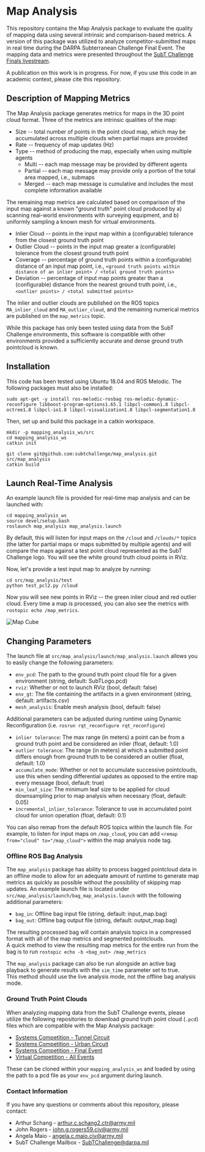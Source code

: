 # Map Analysis

This repository contains the Map Analysis package to evaluate the quality of mapping data using several intrinsic and comparison-based metrics. 
A version of this package was utilized to analyze competitor-submitted maps in real time during the DARPA Subterranean Challenge Final Event. The mapping data and metrics were presented throughout the [SubT Challenge Finals livestream](https://www.youtube.com/watch?v=EAPSm7udG3Q).

A publication on this work is in progress. For now, if you use this code in an academic context, please cite this repository.

## Description of Mapping Metrics

The Map Analysis package generates metrics for maps in the 3D point cloud format. Three of the metrics are intrinsic qualities of the map:

* Size -- total number of points in the point cloud map, which may be accumulated across multiple clouds when partial maps are provided
* Rate -- frequency of map updates (Hz)
* Type -- method of producing the map, especially when using multiple agents
  * Multi -- each map message may be provided by different agents
  * Partial -- each map message may provide only a portion of the total area mapped, i.e., submaps
  * Merged -- each map message is cumulative and includes the most complete information available

The remaining map metrics are calculated based on comparison of the input map against a known "ground truth" point cloud produced by a) scanning real-world environments with surveying equipment, and b) uniformly sampling a known mesh for virtual environments. 

* Inlier Cloud -- points in the input map within a (configurable) tolerance from the closest ground truth point
* Outlier Cloud -- points in the input map greater a (configurable) tolerance from the closest ground truth point
* Coverage -- percentage of ground truth points within a (configurable) distance of an input map point, i.e., `<ground truth points within distance of an inlier point> / <total ground truth points>`
* Deviation -- percentage of input map points greater than a (configurable) distance from the nearest ground truth point, i.e., `<outlier points> / <total submitted points>`

The inlier and outlier clouds are published on the ROS topics `MA_inlier_cloud` and `MA_outlier_cloud`, and the remaining numerical metrics are published on the `map_metrics` topic. 

While this package has only been tested using data from the SubT Challenge environments, this software is compatible with other environments provided a sufficiently accurate and dense ground truth pointcloud is known.

## Installation

This code has been tested using Ubuntu 18.04 and ROS Melodic. The following packages must also be installed:

```
sudo apt-get -y install ros-melodic-rosbag ros-melodic-dynamic-reconfigure libboost-program-options1.65.1 libpcl-common1.8 libpcl-octree1.8 libpcl-io1.8 libpcl-visualization1.8 libpcl-segmentation1.8
```

Then, set up and build this package in a catkin workspace.

```
mkdir -p mapping_analysis_ws/src
cd mapping_analysis_ws
catkin init

git clone git@github.com:subtchallenge/map_analysis.git src/map_analysis
catkin build
```

## Launch Real-Time Analysis 

An example launch file is provided for real-time map analysis and can be launched with:

```
cd mapping_analysis_ws
source devel/setup.bash
roslaunch map_analysis map_analysis.launch
```

By default, this will listen for input maps on the `/cloud` and `/clouds/*` topics (the latter for partial maps or maps submitted by multiple agents) and will compare the maps against a test point cloud represented as the SubT Challenge logo.
You will see the white ground truth cloud points in RViz.

Now, let's provide a test input map to analyze by running:

```
cd src/map_analysis/test
python test_pcl2.py /cloud
```

Now you will see new points in RViz -- the green inlier cloud and red outlier cloud. Every time a map is processed, you can also see the metrics with `rostopic echo /map_metrics`.

![Map Cube](https://github.com/subtchallenge/map_analysis/test/map_cube.gif)

## Changing Parameters

The launch file at `src/map_analysis/launch/map_analysis.launch` allows you to easily change the following parameters:

* `env_pcd`: The path to the ground truth point cloud file for a given environment (string, default: SubTLogo.pcd)  
* `rviz`: Whether or not to launch RViz (bool, default: false)  
* `env_gt`: The file containing the artifacts in a given environment (string, default: artifacts.csv)  
* `mesh_analysis`: Enable mesh analysis (bool, default: false)  

Additional parameters can be adjusted during runtime using Dynamic Reconfiguration (i.e. `rosrun rqt_reconfigure rqt_reconfigure`)  

* `inlier tolerance`: The max range (in meters) a point can be from a ground truth point and be considered an inlier (float, default: 1.0)  
* `outlier tolerance`: The range (in meters) at which a submitted point differs enough from ground truth to be considered an outlier (float, default: 1.0)  
* `accumulate_mode`: Whether or not to accumulate successive pointclouds, use this when sending differential updates as opposed to the entire map every message (bool, default: true)  
* `min_leaf_size`: The minimum leaf size to be applied for cloud downsampling prior to map analysis when necessary (float, default: 0.05)  
* `incremental_inlier_tolerance`: Tolerance to use in accumulated point cloud for union operation (float, default: 0.1)  

You can also remap from the default ROS topics within the launch file. For example, to listen for input maps on `/map_cloud`, you can add `<remap from="cloud" to="/map_cloud">` within the map analysis node tag.

### Offline ROS Bag Analysis 

The `map_analysis` package has ability to process bagged pointcloud data in an offline mode to allow for an adequate amount of runtime to generate map metrics as quickly as possible without the possibility of skipping map updates.  An example launch file is located under `src/map_analysis/launch/bag_map_analysis.launch` with the following additional parameters:

* `bag_in`: Offline bag input file (string, default: input_map.bag)  
* `bag_out`: Offline bag output file (string, default: output_map.bag)  

The resulting processed bag will contain analysis topics in a compressed format with all of the map metrics and segmented pointclouds.  
A quick method to view the resulting map metrics for the entire run from the bag is to run `rostopic echo -b <bag_out> /map_metrics`

The `map_analysis` package can also be run alongside an active bag playback to generate results with the `sim_time` parameter set to true.  
This method should use the live analysis mode, not the offline bag analysis mode.

### Ground Truth Point Clouds

When analyzing mapping data from the SubT Challenge events, please utilize the following repositories to download ground truth point cloud (`.pcd`) files which are compatible with the Map Analysis package:

* [Systems Competition - Tunnel Circuit](https://bitbucket.org/subtchallenge/tunnel_ground_truth)
* [Systems Competition - Urban Circuit](https://bitbucket.org/subtchallenge/urban_ground_truth)
* [Systems Competition - Final Event](https://bitbucket.org/subtchallenge/finals_ground_truth)
* [Virtual Competition - All Events](https://github.com/subtchallenge/virtual_ground_truth)

These can be cloned within your `mapping_analysis_ws` and loaded by using the path to a pcd file as your `env_pcd` argument during launch.
 
### Contact Information ###

If you have any questions or comments about this repository, please contact:

* Arthur Schang - arthur.c.schang2.ctr@army.mil  
* John Rogers - john.g.rogers59.civ@army.mil  
* Angela Maio - angela.c.maio.civ@army.mil  
* SubT Challenge Mailbox - SubTChallenge@darpa.mil  
